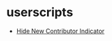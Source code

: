 # userscripts
- [Hide New Contributor Indicator](https://github.com/WELZ-gh/userscripts/blob/master/hidenci.user.js)
